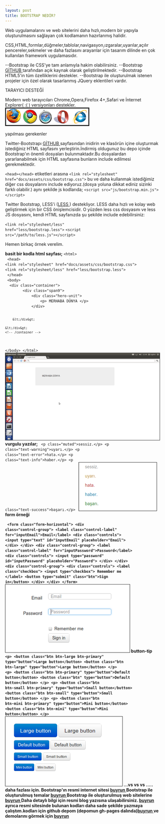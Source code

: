 ```yaml
---
layout: post
title: BOOTSTRAP NEDİR?
---
```

Web uygulamalarını ve web sitelerini daha hızlı,modern bir yapıyla oluşturulmasını sağlayan çok kodlamanın hazırlanmış halidir.

CSS,HTML,formlar,düğmeler,tablolar,navigasyon,ızgaralar,uyarılar,açılır pencereler,sekmeler ve daha fazlasını arayanlar için tasarım dilinde en çok kullanılan framework uygulamasıdır.

 --Bootstrap ile CSS'ye tam anlamıyla hakim olabilirsiniz.
 --Bootstrap <a href="https://github.com/twitter/bootstrap" target="_blank" >GİTHUB </a> tarafından açık kaynak olarak geliştirilmektedir.
 --Bootstrap HTML5'in tüm özelliklerini destekler.
 --Bootstrap ile oluşturulmak istenen projeler için özel olarak tasarlanmış JQuery eklentileri vardır.

<p style color:"#66ccff">TARAYICI DESTEĞİ</p>
Modern web tarayıcıları Chrome,Opera,Firefox 4+,Safari ve İnternet Explorer( :( ) versiyonları destekler.
<img src="/images/tarayıcı.png" name="resim" border="3" />


<p style color:"#66ccff">yapılması gerekenler</p>
Twitter-Bootstrapı <a href="https://github.com/twitter/bootstrap" target="_blank" >GİTHUB </a> sayfasından inidirin ve klasörün içine oluşturmak istediğiniz HTML sayfasını yerleştirin.İndirmiş oldugunuz bu depo içinde Bootstrap'ın önemli dosyaları bulunmaktadır.Bu dosyalardan yararlanabilmek için HTML sayfasına bunların include edilmesi gerekmektedir.

<code>&lt;head&gt;&lt;/head&gt;</code>  etiketleri arasına 
<code>&lt;link rel="stylesheet" href="docs/assets/css/bootstrap.css"&gt;</code>
bu ve daha kullanmak istediğimiz diğer css dosyalarını include ediyoruz.(dosya yoluna dikkat ediniz sizinki farklı olabilir.)
aynı şekilde js kodlarıda;
<code>&lt;script src="js/bootstrap.min.js"&gt;&lt;/script&gt;</code>


Twitter Bootstrap, LESS'i (<a href="http://bsaral.github.com/112/Less-Css/" target="_blank" >LESS </a>) destekliyor. LESS daha hızlı ve kolay web geliştirmek için bir CSS önişlemcisidir. O yüzden less css dosyasını ve less JS dosyasını, kendi HTML sayfanızda şu şekilde include edebilirsiniz:

<code>&lt;link rel="stylesheet/less" href="less/bootstrap.less"&gt;</code>
<code>&lt;script src="/path/to/less.js"&gt;&lt;/script&gt;</code> 

<p style color:"#66ccff">Hemen birkaç örnek verelim.</p>
<b>basit bir kodla html sayfası;</b>
<code>&lt;html&gt;
 &lt;head&gt;
&lt;link rel="stylesheet" href="docs/assets/css/bootstrap.css"&gt;
&lt;link rel="stylesheet/less" href="less/bootstrap.less"&gt;
 &lt;/head&gt;
 &lt;body&gt;
  &lt;div class="container"&gt;
        &lt;div class="span9"&gt;
            &lt;div class="hero-unit"&gt;
                &lt;p&gt; MERHABA DÜNYA &lt;/p&gt;
            &lt;/div&gt;
            
        &lt;/div&gt;
        
    &lt;/div&gt;
    <!-- /container -->
	
&lt;/body&gt;
&lt;/html&gt;</code>
<img src="/images/kod.png" name="resim" border="1" /></code>
<b>vurgulu yazılar;</b>
<code>
&lt;p class="muted"&gt;sessiz.&lt;/p&gt;
&lt;p class="text-warning"&gt;uyarı.&lt;/p&gt;
&lt;p class="text-error"&gt;hata.&lt;/p&gt;
&lt;p class="text-info"&gt;haber.&lt;/p&gt;
&lt;p class="text-success"&gt;başarı.&lt;/p&gt;
</code>
<img src="/images/vurgu.png" name="resim" border="1" />
<b>form örneği </p>
<code>
&lt;form class="form-horizontal"&gt;
  &lt;div class="control-group"&gt;
    &lt;label class="control-label" for="inputEmail"&gt;Email&lt;/label&gt;
    &lt;div class="controls"&gt;
      &lt;input type="text" id="inputEmail" placeholder="Email"&gt;
    &lt;/div&gt;
  &lt;/div&gt;
  &lt;div class="control-group"&gt;
    &lt;label class="control-label" for="inputPassword"&gt;Password&lt;/label&gt;
    &lt;div class="controls"&gt;
      &lt;input type="password" id="inputPassword" placeholder="Password"&gt;
    &lt;/div&gt;
  &lt;/div&gt;
  &lt;div class="control-group"&gt;
    &lt;div class="controls"&gt;
      &lt;label class="checkbox"&gt;
        &lt;input type="checkbox"&gt; Remember me
      &lt;/label&gt;
      &lt;button type="submit" class="btn"&gt;Sign in&lt;/button&gt;
    &lt;/div&gt;
  &lt;/div&gt;
&lt;/form&gt;
</code>
<img src="/images/form.png" name="resim" border="1" />
<b>button-tip</b>
<code>
&lt;p&gt;
  &lt;button class="btn btn-large btn-primary" type="button"&gt;Large button&lt;/button&gt;
  &lt;button class="btn btn-large" type="button"&gt;Large button&lt;/button&gt;
&lt;/p&gt;
&lt;p&gt;
  &lt;button class="btn btn-primary" type="button"&gt;Default button&lt;/button&gt;
  &lt;button class="btn" type="button"&gt;Default button&lt;/button&gt;
&lt;/p&gt;
&lt;p&gt;
  &lt;button class="btn btn-small btn-primary" type="button"&gt;Small button&lt;/button&gt;
  &lt;button class="btn btn-small" type="button"&gt;Small button&lt;/button&gt;
&lt;/p&gt;
&lt;p&gt;
  &lt;button class="btn btn-mini btn-primary" type="button"&gt;Mini button&lt;/button&gt;
  &lt;button class="btn btn-mini" type="button"&gt;Mini button&lt;/button&gt;
&lt;/p&gt;
</code>
<img src="/images/button.png" name="resim" border="1" />
...vs vs vs .....
daha fazlası için.
Bootstrap'ın resmi internet sitesi     <a href="http://twitter.github.com/bootstrap/" target="_blank" >buyrun </a>
Bootstrap ile oluşturulmuş temalar <a href="http://bootswatch.com/#gallery" target="_blank" >buyrun </a>
Bootstrap ile oluşturulmuş web sitelerine   <a href="http://builtwithbootstrap.com/" target="_blank" >buyrun </a>
Daha detaylı bilgi için resmi blog yazısına ulaşabilirsiniz. <a href="https://dev.twitter.com/blog/bootstrap-twitter" target="_blank" >buyrun </a>
ayrıca resmi sitesinde bulunan kodları daha sade şekilde yazmaya çalıştım.kodları için github depom (depomun gh-pages dalında)<a href="https://github.com/tugdev/bootstrap/tree/gh-pages" target="_blank" >buyrun </a>
ve demolarını görmek için <a href="http://tugdev.github.com/bootstrap/" target="_blank" >buyrun </a>




